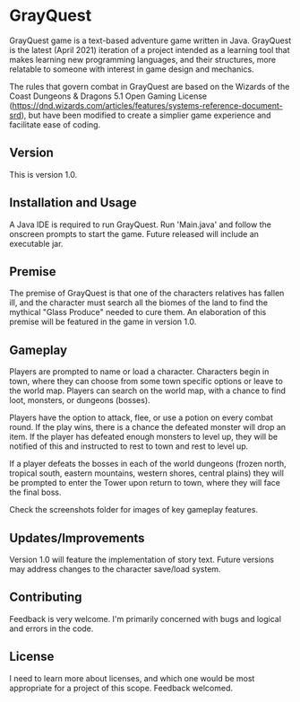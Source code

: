 # GrayQuest
GrayQuest game is a text-based adventure game written in Java. GrayQuest is the latest (April 2021) iteration of a project intended as a learning tool that makes learning new programming languages, and their structures, more relatable to someone with interest in game design and mechanics.

The rules that govern combat in GrayQuest are based on the Wizards of the Coast Dungeons & Dragons 5.1 Open Gaming License (https://dnd.wizards.com/articles/features/systems-reference-document-srd), but have been modified to create a simplier game experience and facilitate ease of coding.

## Version
This is version 1.0.

## Installation and Usage
A Java IDE is required to run GrayQuest. Run 'Main.java' and follow the onscreen prompts to start the game. Future released will include an executable jar.

## Premise
The premise of GrayQuest is that one of the characters relatives has fallen ill, and the character must search all the biomes of the land to find the mythical "Glass Produce" needed to cure them. An elaboration of this premise will be featured in the game in version 1.0.

## Gameplay
Players are prompted to name or load a character. Characters begin in town, where they can choose from some town specific options or leave to the world map. Players can search on the world map, with a chance to find loot, monsters, or dungeons (bosses).

Players have the option to attack, flee, or use a potion on every combat round. If the play wins, there is a chance the defeated monster will drop an item. If the player has defeated enough monsters to level up, they will be notified of this and instructed to rest to town and rest to level up.

If a player defeats the bosses in each of the world dungeons (frozen north, tropical south, eastern mountains, western shores, central plains) they will be prompted to enter the Tower upon return to town, where they will face the final boss.

Check the screenshots folder for images of key gameplay features.

## Updates/Improvements
Version 1.0 will feature the implementation of story text. Future versions may address changes to the character save/load system.

## Contributing
Feedback is very welcome. I'm primarily concerned with bugs and logical and errors in the code.

## License
I need to learn more about licenses, and which one would be most appropriate for a project of this scope. Feedback welcomed.
